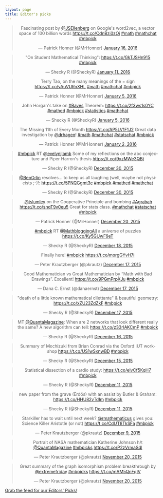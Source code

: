 ```yaml
---
layout: page
title: Editor's picks
---
```


<blockquote class="twitter-tweet" align="center" width="500"><p lang="en" dir="ltr">Fascinating post by <a href="https://twitter.com/JSEllenberg">@JSEllenberg</a> on Google&#39;s word2vec, a vector space of 100 billion words&#10;<a href="https://t.co/CdnBzi0zOi">https://t.co/CdnBzi0zOi</a>&#10;<a href="https://twitter.com/hashtag/math?src=hash">#math</a> <a href="https://twitter.com/hashtag/mathchat?src=hash">#mathchat</a>&#10;<a href="https://twitter.com/hashtag/mbpick?src=hash">#mbpick</a></p>&mdash; Patrick Honner (@MrHonner) <a href="https://twitter.com/MrHonner/status/688162970367467522">January 16, 2016</a></blockquote>
<script async src="//platform.twitter.com/widgets.js" charset="utf-8"></script>
<blockquote class="twitter-tweet" align="center" width="500"><p lang="en" dir="ltr">&quot;On Student Mathematical Thinking&quot;: <a href="https://t.co/GkTJSHn915">https://t.co/GkTJSHn915</a> <a href="https://twitter.com/hashtag/mbpick?src=hash">#mbpick</a></p>&mdash; Shecky R (@SheckyR) <a href="https://twitter.com/SheckyR/status/686668994259107840">January 11, 2016</a></blockquote>
<script async src="//platform.twitter.com/widgets.js" charset="utf-8"></script>
<blockquote class="twitter-tweet" align="center" width="500"><p lang="en" dir="ltr">Terry Tao, on the many meanings of the = sign&#10;<a href="https://t.co/vAuVURnXHL">https://t.co/vAuVURnXHL</a>&#10;<a href="https://twitter.com/hashtag/math?src=hash">#math</a> <a href="https://twitter.com/hashtag/mathchat?src=hash">#mathchat</a> <a href="https://twitter.com/hashtag/mbpick?src=hash">#mbpick</a></p>&mdash; Patrick Honner (@MrHonner) <a href="https://twitter.com/MrHonner/status/684522501049810947">January 5, 2016</a></blockquote>
<script async src="//platform.twitter.com/widgets.js" charset="utf-8"></script>
<blockquote class="twitter-tweet" align="center" width="500"><p lang="en" dir="ltr">John Horgan&#39;s take on <a href="https://twitter.com/hashtag/Bayes?src=hash">#Bayes</a> Theorem: <a href="https://t.co/2f3ws1s0YC">https://t.co/2f3ws1s0YC</a> <a href="https://twitter.com/hashtag/mathed?src=hash">#mathed</a> <a href="https://twitter.com/hashtag/mbpick?src=hash">#mbpick</a> <a href="https://twitter.com/hashtag/statistics?src=hash">#statistics</a> <a href="https://twitter.com/hashtag/mathchat?src=hash">#mathchat</a></p>&mdash; Shecky R (@SheckyR) <a href="https://twitter.com/SheckyR/status/684354219789402112">January 5, 2016</a></blockquote>
<script async src="//platform.twitter.com/widgets.js" charset="utf-8"></script>
<blockquote class="twitter-tweet" align="center" width="500"><p lang="en" dir="ltr">The Missing 11th of Every Month&#10;<a href="https://t.co/AP5LV1F1J2">https://t.co/AP5LV1F1J2</a>&#10;Great data investigation by <a href="https://twitter.com/drhagen">@drhagen</a>!&#10;<a href="https://twitter.com/hashtag/math?src=hash">#math</a> <a href="https://twitter.com/hashtag/mathchat?src=hash">#mathchat</a> <a href="https://twitter.com/hashtag/statschat?src=hash">#statschat</a> <a href="https://twitter.com/hashtag/mbpick?src=hash">#mbpick</a></p>&mdash; Patrick Honner (@MrHonner) <a href="https://twitter.com/MrHonner/status/683291372477136896">January 2, 2016</a></blockquote>
<script async src="//platform.twitter.com/widgets.js" charset="utf-8"></script>
<blockquote class="twitter-tweet" align="center" width="500"><p lang="en" dir="ltr"><a href="https://twitter.com/hashtag/mbpick?src=hash">#mbpick</a> RT <a href="https://twitter.com/evelynjlamb">@evelynjlamb</a> Some of my reflections on the abc conjecture and Piper Harron&#39;s thesis <a href="https://t.co/9xzMWe3QBt">https://t.co/9xzMWe3QBt</a></p>&mdash; Shecky R (@SheckyR) <a href="https://twitter.com/SheckyR/status/682277156571893760">December 30, 2015</a></blockquote>
<script async src="//platform.twitter.com/widgets.js" charset="utf-8"></script>
<blockquote class="twitter-tweet" align="center" width="500"><p lang="en" dir="ltr"><a href="https://twitter.com/benorlin">@BenOrlin</a> resolves... to keep us all laughing (well, maybe not physicists ;-)!: <a href="https://t.co/5PNQGgmt3c">https://t.co/5PNQGgmt3c</a> <a href="https://twitter.com/hashtag/mbpick?src=hash">#mbpick</a> <a href="https://twitter.com/hashtag/mathed?src=hash">#mathed</a> <a href="https://twitter.com/hashtag/mathchat?src=hash">#mathchat</a></p>&mdash; Shecky R (@SheckyR) <a href="https://twitter.com/SheckyR/status/682169362267156480">December 30, 2015</a></blockquote>
<script async src="//platform.twitter.com/widgets.js" charset="utf-8"></script>
<blockquote class="twitter-tweet" align="center" width="500"><p lang="en" dir="ltr">.<a href="https://twitter.com/tslumley">@tslumley</a> on the Cooperative Principle and bombing <a href="https://twitter.com/hashtag/Agrabah?src=hash">#Agrabah</a>&#10;<a href="https://t.co/snqT9v0eu5">https://t.co/snqT9v0eu5</a>&#10;Great for stats class.&#10;<a href="https://twitter.com/hashtag/mathchat?src=hash">#mathchat</a> <a href="https://twitter.com/hashtag/statschat?src=hash">#statschat</a>&#10;<a href="https://twitter.com/hashtag/mbpick?src=hash">#mbpick</a></p>&mdash; Patrick Honner (@MrHonner) <a href="https://twitter.com/MrHonner/status/678375377606193153">December 20, 2015</a></blockquote>
<script async src="//platform.twitter.com/widgets.js" charset="utf-8"></script>
<blockquote class="twitter-tweet" align="center" width="500"><p lang="en" dir="ltr"><a href="https://twitter.com/hashtag/mbpick?src=hash">#mbpick</a> RT <a href="https://twitter.com/MathbloggingAll">@MathbloggingAll</a> a universe of puzzles <a href="https://t.co/Ky5GUwF9eT">https://t.co/Ky5GUwF9eT</a></p>&mdash; Shecky R (@SheckyR) <a href="https://twitter.com/SheckyR/status/677834468254699521">December 18, 2015</a></blockquote>
<script async src="//platform.twitter.com/widgets.js" charset="utf-8"></script>
<blockquote class="twitter-tweet" align="center" width="500"><p lang="en" dir="ltr">Finally here! <a href="https://twitter.com/hashtag/mbpick?src=hash">#mbpick</a> <a href="https://t.co/morgGYvH7i">https://t.co/morgGYvH7i</a></p>&mdash; Peter Krautzberger (@pkrautz) <a href="https://twitter.com/pkrautz/status/677598339391733760">December 17, 2015</a></blockquote>
<script async src="//platform.twitter.com/widgets.js" charset="utf-8"></script>
<blockquote class="twitter-tweet" align="center" width="500"><p lang="en" dir="ltr">Good Mathematician vs Great Mathematician by “Math with Bad Drawings”. Excellent! <a href="https://t.co/9PGmPrpXJu">https://t.co/9PGmPrpXJu</a> <a href="https://twitter.com/hashtag/mbpick?src=hash">#mbpick</a></p>&mdash; Dana C. Ernst (@danaernst) <a href="https://twitter.com/danaernst/status/677516866043011076">December 17, 2015</a></blockquote>
<script async src="//platform.twitter.com/widgets.js" charset="utf-8"></script>
<blockquote class="twitter-tweet" align="center" width="500"><p lang="en" dir="ltr">&quot;death of a little known mathematical dilettante&quot; &amp; beautiful geometry: <a href="https://t.co/xZU23ZdZkF">https://t.co/xZU23ZdZkF</a> <a href="https://twitter.com/hashtag/mbpick?src=hash">#mbpick</a></p>&mdash; Shecky R (@SheckyR) <a href="https://twitter.com/SheckyR/status/677468332933685249">December 17, 2015</a></blockquote>
<script async src="//platform.twitter.com/widgets.js" charset="utf-8"></script>
<blockquote class="twitter-tweet" align="center" width="500"><p lang="en" dir="ltr">MT <a href="https://twitter.com/QuantaMagazine">@QuantaMagazine</a>: When are 2 networks that look different really the same? A new algorithm can tell: <a href="https://t.co/z33rIAKCmP">https://t.co/z33rIAKCmP</a> <a href="https://twitter.com/hashtag/mbpick?src=hash">#mbpick</a></p>&mdash; Shecky R (@SheckyR) <a href="https://twitter.com/SheckyR/status/676937156947017728">December 16, 2015</a></blockquote>
<script async src="//platform.twitter.com/widgets.js" charset="utf-8"></script>
<blockquote class="twitter-tweet" align="center" width="500"><p lang="en" dir="ltr">Summary of Mochizuki from Brian Conrad via the Oxford IUT workshop <a href="https://t.co/US1wSxnwBD">https://t.co/US1wSxnwBD</a> <a href="https://twitter.com/hashtag/mbpick?src=hash">#mbpick</a></p>&mdash; Shecky R (@SheckyR) <a href="https://twitter.com/SheckyR/status/676859467556868097">December 15, 2015</a></blockquote>
<script async src="//platform.twitter.com/widgets.js" charset="utf-8"></script>
<blockquote class="twitter-tweet" align="center" width="500"><p lang="en" dir="ltr">Statistical dissection of a cardio study: <a href="https://t.co/eIvCf5KqH7">https://t.co/eIvCf5KqH7</a> <a href="https://twitter.com/hashtag/mbpick?src=hash">#mbpick</a></p>&mdash; Shecky R (@SheckyR) <a href="https://twitter.com/SheckyR/status/675297784979955712">December 11, 2015</a></blockquote>
<script async src="//platform.twitter.com/widgets.js" charset="utf-8"></script>
<blockquote class="twitter-tweet" align="center" width="500"><p lang="en" dir="ltr">new paper from the grave (Erdös) with an assist by Butler &amp; Graham: <a href="https://t.co/HHU82vTdIm">https://t.co/HHU82vTdIm</a> <a href="https://twitter.com/hashtag/mbpick?src=hash">#mbpick</a></p>&mdash; Shecky R (@SheckyR) <a href="https://twitter.com/SheckyR/status/675252381345533954">December 11, 2015</a></blockquote>
<script async src="//platform.twitter.com/widgets.js" charset="utf-8"></script>
<blockquote class="twitter-tweet" align="center" width="500"><p lang="en" dir="ltr">Starkiller has to wait until next week? <a href="https://twitter.com/rmathematicus">@rmathematicus</a> gives you: Science Killer Aristotle (or not) <a href="https://t.co/CdUT8TkSFa">https://t.co/CdUT8TkSFa</a> <a href="https://twitter.com/hashtag/mbpick?src=hash">#mbpick</a></p>&mdash; Peter Krautzberger (@pkrautz) <a href="https://twitter.com/pkrautz/status/674670028340469760">December 9, 2015</a></blockquote>
<script async src="//platform.twitter.com/widgets.js" charset="utf-8"></script>
<blockquote class="twitter-tweet" align="center" width="500"><p lang="en" dir="ltr">Portrait of NASA mathematician Katherine Johnson h/t <a href="https://twitter.com/QuantaMagazine">@QuantaMagazine</a> <a href="https://twitter.com/hashtag/mbpicks?src=hash">#mbpicks</a> <a href="https://t.co/P2zVrmaSdI">https://t.co/P2zVrmaSdI</a></p>&mdash; Peter Krautzberger (@pkrautz) <a href="https://twitter.com/pkrautz/status/667676599383379968">November 20, 2015</a></blockquote>
<script async src="//platform.twitter.com/widgets.js" charset="utf-8"></script>
<blockquote class="twitter-tweet" align="center" width="500"><p lang="en" dir="ltr">Great summary of the graph isomorphism problem breakthrough by <a href="https://twitter.com/extremefriday">@extremefriday</a> <a href="https://twitter.com/hashtag/mbpicks?src=hash">#mbpicks</a> <a href="https://t.co/mAM5QnFqIV">https://t.co/mAM5QnFqIV</a></p>&mdash; Peter Krautzberger (@pkrautz) <a href="https://twitter.com/pkrautz/status/667676246680190976">November 20, 2015</a></blockquote>
<script async src="//platform.twitter.com/widgets.js" charset="utf-8"></script>
<p> <a href="editors-picks.xml">Grab the feed for our Editors' Picks!</a></p>

